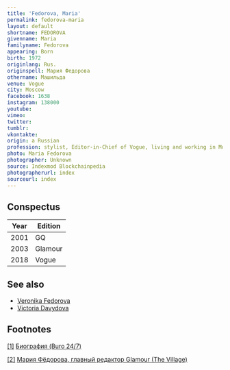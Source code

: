 ```yaml
---
title: 'Fedorova, Maria'
permalink: fedorova-maria
layout: default
shortname: FEDOROVA
givenname: Maria
familyname: Fedorova
appearing: Born
birth: 1972
originlang: Rus.
originspell: Мария Федорова
othername: Машильда
venue: Vogue
city: Moscow
facebook: 1638
instagram: 138000
youtube:
vimeo:
twitter:
tumblr:
vkontakte:
origin: a Russian
profession: stylist, Editor-in-Chief of Vogue, living and working in Moscow
photo: Maria Fedorova
photographer: Unknown
source: Indexmod Blockchainpedia
photographerurl: index
sourceurl: index
---
```


## Conspectus

|Year|Edition|
|-|-|
|2001|GQ|
|2003|Glamour|
|2018|Vogue|

## See also

+ [Veronika Fedorova](fedorova-veronika)
+ [Victoria Davydova](davydova-victoria)

## Footnotes

[[1]](#a1) <span id="f1"></span> [Биография (Buro 24/7)](https://www.buro247.ru/stars/mariya-fedorova)

[[2]](#a2) <span id="f2"></span> [Мария Фёдорова, главный редактор Glamour (The Village)](https://www.the-village.ru/village/service-shopping/on-the-street/160763-masha-fyodorova-glamour)
